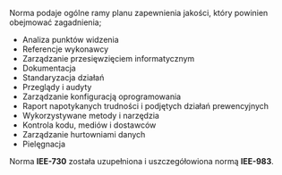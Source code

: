 Norma podaje ogólne ramy planu zapewnienia jakości, który powinien obejmować zagadnienia;
- Analiza punktów widzenia
- Referencje wykonawcy
- Zarządzanie przesięwzięciem informatycznym
- Dokumentacja
- Standaryzacja działań
- Przeglądy i audyty
- Zarządzanie konfiguracją oprogramowania
- Raport napotykanych trudności i podjętych działań prewencyjnych
- Wykorzystywane metody i narzędzia
- Kontrola kodu, mediów i dostawców
- Zarządzanie hurtowniami danych
- Pielęgnacja

Norma **IEE-730** została uzupełniona i uszczegółowiona normą **IEE-983**.